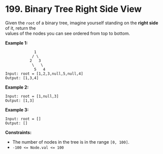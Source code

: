 # 199. Binary Tree Right Side View

Given the `root` of a binary tree, imagine yourself standing on the **right side** of it, return the  
values of the nodes you can see ordered from top to bottom.

**Example 1:**

                 1
                / \
               2   3
                \   \
                 5   4
    Input: root = [1,2,3,null,5,null,4]
    Output: [1,3,4]

**Example 2:**

    Input: root = [1,null,3]
    Output: [1,3]

**Example 3:**

    Input: root = []
    Output: []

**Constraints:**

- The number of nodes in the tree is in the range `[0, 100]`.
- `-100 <= Node.val <= 100`